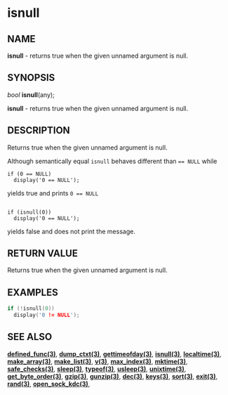 # isnull

## NAME

**isnull** - returns true when the given unnamed argument is null.

## SYNOPSIS

*bool* **isnull**(any);

**isnull** - returns true when the given unnamed argument is null.

## DESCRIPTION
Returns true when the given unnamed argument is null.

Although semantically equal `isnull` behaves different than `== NULL` while 
```
if (0 == NULL)
  display('0 == NULL');
```

yields true and prints `0 == NULL`

```

if (isnull(0))
  display('0 == NULL');
```

yields false and does not print the message.

## RETURN VALUE

Returns true when the given unnamed argument is null.

## EXAMPLES

```cpp
if (!isnull(0))
  display('0 != NULL');
```

## SEE ALSO

**[defined_func(3)](defined_func.md)**,
**[dump_ctxt(3)](dump_ctxt.md)**,
**[gettimeofday(3)](gettimeofday.md)**,
**[isnull(3)](isnull.md)**,
**[localtime(3)](localtime.md)**,
**[make_array(3)](make_array.md)**,
**[make_list(3)](make_list.md)**,
**[v(3)](v.md)**,
**[max_index(3)](max_index.md)**,
**[mktime(3)](mktime.md)**,
**[safe_checks(3)](safe_checks.md)**,
**[sleep(3)](sleep.md)**,
**[typeof(3)](typeof.md)**,
**[usleep(3)](usleep.md)**,
**[unixtime(3)](unixtime.md)**,
**[get_byte_order(3)](get_byte_order.md)**,
**[gzip(3)](gzip.md)**,
**[gunzip(3)](gunzip.md)**,
**[dec(3)](dec.md)**,
**[keys(3)](keys.md)**,
**[sort(3)](sort.md)**,
**[exit(3)](exit.md)**,
**[rand(3)](rand.md)**,
**[open_sock_kdc(3)](open_sock_kdc.md)**,
